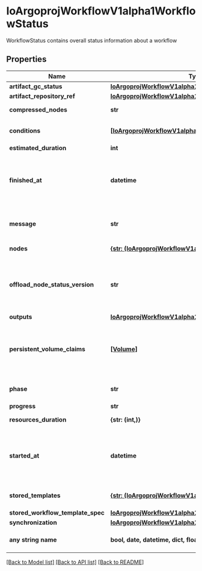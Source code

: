 # IoArgoprojWorkflowV1alpha1WorkflowStatus

WorkflowStatus contains overall status information about a workflow

## Properties
Name | Type | Description | Notes
------------ | ------------- | ------------- | -------------
**artifact_gc_status** | [**IoArgoprojWorkflowV1alpha1ArtGCStatus**](IoArgoprojWorkflowV1alpha1ArtGCStatus.md) |  | [optional] 
**artifact_repository_ref** | [**IoArgoprojWorkflowV1alpha1ArtifactRepositoryRefStatus**](IoArgoprojWorkflowV1alpha1ArtifactRepositoryRefStatus.md) |  | [optional] 
**compressed_nodes** | **str** | Compressed and base64 decoded Nodes map | [optional] 
**conditions** | [**[IoArgoprojWorkflowV1alpha1Condition]**](IoArgoprojWorkflowV1alpha1Condition.md) | Conditions is a list of conditions the Workflow may have | [optional] 
**estimated_duration** | **int** | EstimatedDuration in seconds. | [optional] 
**finished_at** | **datetime** | Time is a wrapper around time.Time which supports correct marshaling to YAML and JSON.  Wrappers are provided for many of the factory methods that the time package offers. | [optional] 
**message** | **str** | A human readable message indicating details about why the workflow is in this condition. | [optional] 
**nodes** | [**{str: (IoArgoprojWorkflowV1alpha1NodeStatus,)}**](IoArgoprojWorkflowV1alpha1NodeStatus.md) | Nodes is a mapping between a node ID and the node&#39;s status. | [optional] 
**offload_node_status_version** | **str** | Whether on not node status has been offloaded to a database. If exists, then Nodes and CompressedNodes will be empty. This will actually be populated with a hash of the offloaded data. | [optional] 
**outputs** | [**IoArgoprojWorkflowV1alpha1Outputs**](IoArgoprojWorkflowV1alpha1Outputs.md) |  | [optional] 
**persistent_volume_claims** | [**[Volume]**](Volume.md) | PersistentVolumeClaims tracks all PVCs that were created as part of the io.argoproj.workflow.v1alpha1. The contents of this list are drained at the end of the workflow. | [optional] 
**phase** | **str** | Phase a simple, high-level summary of where the workflow is in its lifecycle. | [optional] 
**progress** | **str** | Progress to completion | [optional] 
**resources_duration** | **{str: (int,)}** | ResourcesDuration is the total for the workflow | [optional] 
**started_at** | **datetime** | Time is a wrapper around time.Time which supports correct marshaling to YAML and JSON.  Wrappers are provided for many of the factory methods that the time package offers. | [optional] 
**stored_templates** | [**{str: (IoArgoprojWorkflowV1alpha1Template,)}**](IoArgoprojWorkflowV1alpha1Template.md) | StoredTemplates is a mapping between a template ref and the node&#39;s status. | [optional] 
**stored_workflow_template_spec** | [**IoArgoprojWorkflowV1alpha1WorkflowSpec**](IoArgoprojWorkflowV1alpha1WorkflowSpec.md) |  | [optional] 
**synchronization** | [**IoArgoprojWorkflowV1alpha1SynchronizationStatus**](IoArgoprojWorkflowV1alpha1SynchronizationStatus.md) |  | [optional] 
**any string name** | **bool, date, datetime, dict, float, int, list, str, none_type** | any string name can be used but the value must be the correct type | [optional]

[[Back to Model list]](../README.md#documentation-for-models) [[Back to API list]](../README.md#documentation-for-api-endpoints) [[Back to README]](../README.md)


